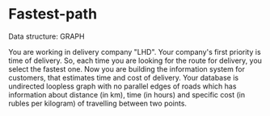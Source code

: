 # Fastest-path
Data structure: GRAPH

You are working in delivery company "LHD". Your company's first priority is time of delivery. So, each time you are looking for the route for delivery, you select the fastest one. 
Now you are building the information system for customers, that estimates time and cost of delivery. Your database is undirected loopless graph with no parallel edges of roads which has information about distance (in km), time (in hours) and specific cost (in rubles per kilogram) of travelling between two points. 

